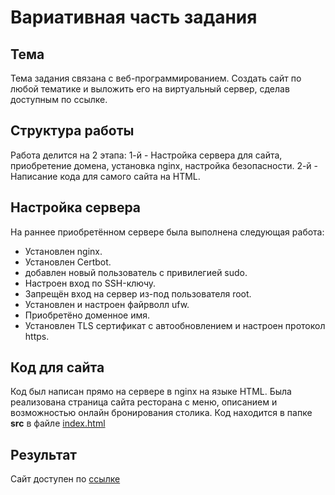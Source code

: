 # Вариативная часть задания

## Тема

Тема задания связана с веб-программированием. Создать сайт по любой тематике и выложить его на виртуальный сервер, сделав доступным по ссылке. 

## Структура работы

Работа делится на 2 этапа: 1-й - Настройка сервера для сайта, приобретение домена, установка nginx, настройка безопасности. 
2-й - Написание кода для самого сайта на HTML. 

## Настройка сервера

На раннее приобретённом сервере была выполнена следующая работа:
- Установлен nginx.
- Установлен Certbot.
- добавлен новый пользователь с привилегией sudo.
- Настроен вход по SSH-ключу.
- Запрещён вход на сервер из-под пользователя root.
- Установлен и настроен файрволл ufw.
- Приобретёно доменное имя.
- Установлен TLS сертификат с автообновлением и настроен протокол https.

## Код для сайта

Код был написан прямо на сервере в nginx на языке HTML. Была реализована страница сайта ресторана с меню, описанием и возможностью онлайн бронирования столика.
Код находится в папке **src** в файле [index.html](Practice-2025/src/index.html)

## Результат 

Сайт доступен по [ссылке](https://dakkathroughthesnow.ru/)